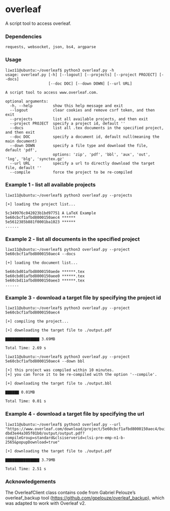 # overleaf
A script tool to access overleaf.

### Dependencies

```
requests, websocket, json, bs4, argparse
```

### Usage

```
liwz11@ubuntu:~/overleaf$ python3 overleaf.py -h
usage: overleaf.py [-h] [--logout] [--projects] [--project PROJECT] [--docs]
                   [--doc DOC] [--down DOWN] [--url URL]

A script tool to access www.overleaf.com.

optional arguments:
  -h, --help         show this help message and exit
  --logout           clear cookies and remove csrf token, and then exit
  --projects         list all available projects, and then exit
  --project PROJECT  specify a project id, default ''
  --docs             list all .tex documents in the specified project, and then exit
  --doc DOC          specify a document id, default null(meaning the main document)
  --down DOWN        specify a file type and download the file, default 'pdf',
                     options: 'zip', 'pdf', 'bbl', 'aux', 'out', 'log', 'blg', 'synctex.gz'
  --url URL          specify a url to directly download the target file, default ''
  --compile          force the project to be re-compiled
```

### Example 1 - list all available projects

```
liwz11@ubuntu:~/overleaf$ python3 overleaf.py --projects

[+] loading the project list...

5c349976c042023b1bd97751 A LaTeX Example
5e60cbcf1afbd8000150aec4 ******
5e5612385b881f0001ba1023 ******
......

```

### Example 2 - list all documents in the specified project

```
liwz11@ubuntu:~/overleaf$ python3 overleaf.py --project 5e60cbcf1afbd8000150aec4 --docs

[+] loading the document list...

5e60cbd01afbd8000150aede ******.tex
5e60cbd01afbd8000150aee0 ******.tex
5e60cbd11afbd8000150aee3 ******.tex
......

```

### Example 3 - download a target file by specifying the project id

```
liwz11@ubuntu:~/overleaf$ python3 overleaf.py --project 5e60cbcf1afbd8000150aec4

[+] compiling the project...

[+] downloading the target file to ./output.pdf

▇▇▇▇▇▇▇▇▇▇▇▇▇▇▇ 3.69MB    

Total Time: 2.69 s

liwz11@ubuntu:~/overleaf$ python3 overleaf.py --project 5e60cbcf1afbd8000150aec4 --down bbl

[+] this project was compiled within 10 minutes.
[+] you can force it to be re-compiled with the option '--compile'.

[+] downloading the target file to ./output.bbl 

▇▇▇▇▇▇ 0.01MB    

Total Time: 0.01 s

```

### Example 4 - download a target file by specifying the url

```
liwz11@ubuntu:~/overleaf$ python3 overleaf.py --url "https://www.overleaf.com/download/project/5e60cbcf1afbd8000150aec4/build/1711dbeca03-dbd3e44a305f01b0/output/output.pdf?compileGroup=standard&clsiserverid=clsi-pre-emp-n1-b-2565&popupDownload=true"

[+] downloading the target file to ./output.pdf

▇▇▇▇▇▇▇▇▇▇▇▇▇▇▇ 3.79MB    

Total Time: 2.51 s

```

### Acknowledgements

The OverleafClient class contains code from Gabriel Pelouze’s overleaf_backup tool (https://github.com/gpelouze/overleaf_backup), which was adapted to work with Overleaf v2.


